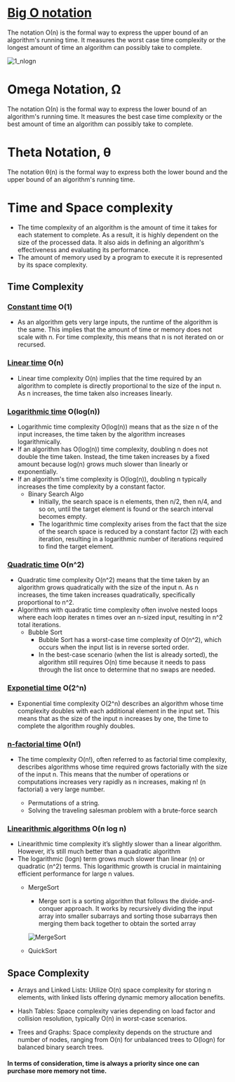 # <ins>Big O notation</ins>
The notation Ο(n) is the formal way to express the upper bound of an algorithm's running
time. It measures the worst case time complexity or the longest amount of time an
algorithm can possibly take to complete.

![1_nlogn](https://github.com/Morvin-Ian/time-space-complexity/assets/78966128/2f3441e6-e2dc-4f23-8386-3641c64160a3)

# Omega Notation, Ω
The notation Ω(n) is the formal way to express the lower bound of an algorithm's running
time. It measures the best case time complexity or the best amount of time an algorithm
can possibly take to complete.

# Theta Notation, θ
The notation θ(n) is the formal way to express both the lower bound and the upper bound
of an algorithm's running time.

# Time and Space complexity
- The time complexity of an algorithm is the amount of
time it takes for each statement to complete. As a result,
it is highly dependent on the size of the processed data. 
It also aids in defining an algorithm's effectiveness and evaluating its performance.
- The amount of memory used by a program to execute it is represented by its space complexity. 

## Time Complexity
### [Constant time](./src/constant) O(1)
- As an algorithm gets very large inputs, the runtime of the algorithm is the same. 
This implies that the amount of time or memory does not scale with n. For time complexity, 
this means that n is not iterated on or recursed.

### [Linear time](./src/linear) O(n)
- Linear time complexity O(n) implies that the time required by an algorithm to complete is directly proportional to the size of the input n. As n increases, the time taken also increases linearly.

### [Logarithmic time](./src/logarithimic) O(log(n))
- Logarithmic time complexity O(log(n)) means that as the size n of the input increases, the time 
taken by the algorithm increases logarithmically.
- If an algorithm has O(log⁡(n)) time complexity, doubling n does not double the time 
taken. Instead, the time taken increases by a fixed amount because log⁡(n) grows much slower 
than linearly or exponentially.
- If an algorithm's time complexity is O(log(n)), doubling n typically increases the time 
complexity by a constant factor.
  - Binary Search Algo
    - Initially, the search space is n elements, then n/2, then n/4, and so on, until the target
    element is found or the search interval becomes empty.
    - The logarithmic time complexity arises from the fact that the size of the search space is reduced by a constant factor (2) with each iteration, resulting in a logarithmic number of iterations required to find the target element.

### [Quadratic time](./src/quadratic) O(n^2)
- Quadratic time complexity O(n^2) means that the time taken by an algorithm grows quadratically with the 
size of the input n. As n increases, the time taken increases quadratically, 
specifically proportional to n^2.
- Algorithms with quadratic time complexity often involve nested loops where each loop iterates n times over an n-sized input, 
resulting in n^2 total iterations.
  - Bubble Sort 
    - Bubble Sort has a worst-case time complexity of O(n^2), which occurs when the input list is in reverse sorted order.
    - In the best-case scenario (when the list is already sorted), the algorithm still requires O(n) time because it needs to pass through the list once to determine that no swaps are needed. 

### [Exponetial time](./src/exponential) O(2^n)
- Exponential time complexity O(2^n) describes an algorithm whose time complexity doubles with each additional element
in the input set. This means that as the size of the input n increases by one, 
the time to complete the algorithm roughly doubles. 

### [n-factorial time](./src/factorial) O(n!)
- The time complexity O(n!), often referred to as factorial time complexity, describes algorithms whose time required grows 
factorially with the size of the input n. This means that the number of operations or computations increases very rapidly as n increases, making n! (n factorial) a very large number.

  - Permutations of a string.
  - Solving the traveling salesman problem with a brute-force search


### [Linearithmic algorithms](./src/linearithmic) O(n log n)
- Linearithmic time complexity it’s slightly slower than a linear algorithm. However, it’s still much better than a quadratic algorithm
- The logarithmic (log⁡n) term grows much slower than linear (n) or quadratic (n^2) terms. This logarithmic growth is crucial in maintaining efficient performance for large n values.
  - MergeSort
    - Merge sort is a sorting algorithm that follows the divide-and-conquer approach. It works by recursively dividing the input array into smaller subarrays and sorting those subarrays then merging them back together to obtain the sorted array
 
    ![MergeSort](https://github.com/Morvin-Ian/time-space-complexity/assets/78966128/533c7166-1e19-4447-bd19-39ec283305e3)

  - QuickSort

## Space Complexity
- Arrays and Linked Lists: Utilize O(n) space complexity for storing n elements, with linked lists offering dynamic memory allocation benefits.

- Hash Tables: Space complexity varies depending on load factor and collision resolution, typically O(n) in worst-case scenarios.

- Trees and Graphs: Space complexity depends on the structure and number of nodes, ranging from O(n) for unbalanced trees to O(log⁡n) for balanced binary search trees.

#### In terms of consideration, time is always a priority since one can purchase more memory not time.

